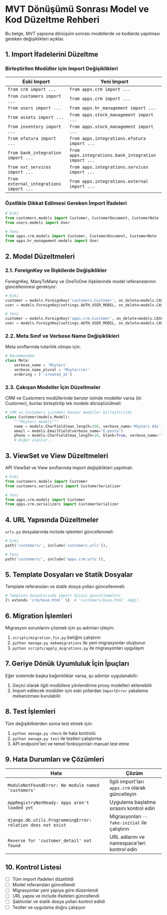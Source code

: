 # MVT Dönüşümü Sonrası Model ve Kod Düzeltme Rehberi

Bu belge, MVT yapısına dönüşüm sonrası modellerde ve kodlarda yapılması gereken değişiklikleri açıklar.

## 1. Import İfadelerini Düzeltme

### Birleştirilen Modüller için Import Değişiklikleri

| Eski Import | Yeni Import |
|-------------|-------------|
| `from crm import ...` | `from apps.crm import ...` |
| `from customers import ...` | `from apps.crm import ...` |
| `from users import ...` | `from apps.hr_management import ...` |
| `from assets import ...` | `from apps.stock_management import ...` |
| `from inventory import ...` | `from apps.stock_management import ...` |
| `from efatura import ...` | `from apps.integrations.efatura import ...` |
| `from bank_integration import ...` | `from apps.integrations.bank_integration import ...` |
| `from ext_services import ...` | `from apps.integrations.services import ...` |
| `from external_integrations import ...` | `from apps.integrations.external import ...` |

### Özellikle Dikkat Edilmesi Gereken İmport İfadeleri

```python
# Eski
from customers.models import Customer, CustomerDocument, CustomerNote
from users.models import User

# Yeni
from apps.crm.models import Customer, CustomerDocument, CustomerNote
from apps.hr_management.models import User
```

## 2. Model Düzeltmeleri

### 2.1. ForeignKey ve İlişkilerde Değişiklikler

ForeignKey, ManyToMany ve OneToOne ilişkilerinde model referanslarının güncellenmesi gerekiyor:

```python
# Eski
customer = models.ForeignKey('customers.Customer', on_delete=models.CASCADE)
user = models.ForeignKey(settings.AUTH_USER_MODEL, on_delete=models.CASCADE)

# Yeni
customer = models.ForeignKey('apps.crm.Customer', on_delete=models.CASCADE)
user = models.ForeignKey(settings.AUTH_USER_MODEL, on_delete=models.CASCADE)
```

### 2.2. Meta Sınıf ve Verbose Name Değişiklikleri

Meta sınıflarında tutarlılık olması için:

```python
# Recommended
class Meta:
    verbose_name = 'Müşteri'
    verbose_name_plural = 'Müşteriler'
    ordering = ['-created_at']
```

### 2.3. Çakışan Modeller İçin Düzeltmeler

CRM ve Customers modüllerinde benzer isimde modeller varsa (ör. Customer), bunlar birleştirilip tek modele dönüştürülmeli:

```python
# CRM ve Customers içindeki benzer modeller birleştirildi
class Customer(models.Model):
    """Müşteri modeli"""
    name = models.CharField(max_length=200, verbose_name='Müşteri Adı')
    email = models.EmailField(verbose_name='E-posta')
    phone = models.CharField(max_length=20, blank=True, verbose_name='Telefon')
    # Diğer alanlar...
```

## 3. ViewSet ve View Düzeltmeleri

API ViewSet ve View sınıflarında import değişiklikleri yapılmalı:

```python 
# Eski
from customers.models import Customer
from customers.serializers import CustomerSerializer

# Yeni
from apps.crm.models import Customer
from apps.crm.serializers import CustomerSerializer
```

## 4. URL Yapısında Düzeltmeler

`urls.py` dosyalarında include işlemleri güncellenmeli:

```python
# Eski
path('customers/', include('customers.urls')),

# Yeni
path('customers/', include('apps.crm.urls')),
```

## 5. Template Dosyaları ve Statik Dosyalar

Template referansları ve statik dosya yolları güncellenmeli:

```python
# Template dosyalarında import dizini güncellemeleri
{% extends 'crm/base.html' %}  # 'customers/base.html' değil
```

## 6. Migration İşlemleri

Migrasyon sorunlarını çözmek için şu adımları izleyin:

1. `scripts/migration_fix.py` betiğini çalıştırın
2. `python manage.py makemigrations` ile yeni migrasyonlar oluşturun
3. `python scripts/apply_migrations.py` ile migrasyonları uygulayın

## 7. Geriye Dönük Uyumluluk İçin İpuçları

Eğer sistemde başka bağımlılıklar varsa, şu adımlar uygulanabilir:

1. Geçici olarak ilgili modüllere yönlendirme proxy modelleri eklenebilir
2. İmport edilecek modüller için eski yollardan `ImportError` yakalama mekanizması kurulabilir

## 8. Test İşlemleri

Tüm değişikliklerden sonra test etmek için:

1. `python manage.py check` ile hata kontrolü
2. `python manage.py test` ile testleri çalıştırma
3. API endpoint'leri ve temel fonksiyonları manuel test etme

## 9. Hata Durumları ve Çözümleri

| Hata | Çözüm |
|------|-------|
| `ModuleNotFoundError: No module named 'customers'` | İlgili import'ları `apps.crm` olarak güncelleyin |
| `AppRegistryNotReady: Apps aren't loaded yet` | Uygulama başlatma sırasını kontrol edin |
| `django.db.utils.ProgrammingError: relation does not exist` | Migrasyonları `--fake-initial` ile çalıştırın |
| `Reverse for 'customer_detail' not found` | URL adlarını ve namespace'leri kontrol edin |

## 10. Kontrol Listesi

- [ ] Tüm import ifadeleri düzeltildi
- [ ] Model referansları güncellendi
- [ ] Migrasyonlar yeni yapıya göre düzenlendi
- [ ] URL yapısı ve include ifadeleri güncellendi
- [ ] Şablonlar ve statik dosya yolları kontrol edildi
- [ ] Testler ve uygulama doğru çalışıyor 